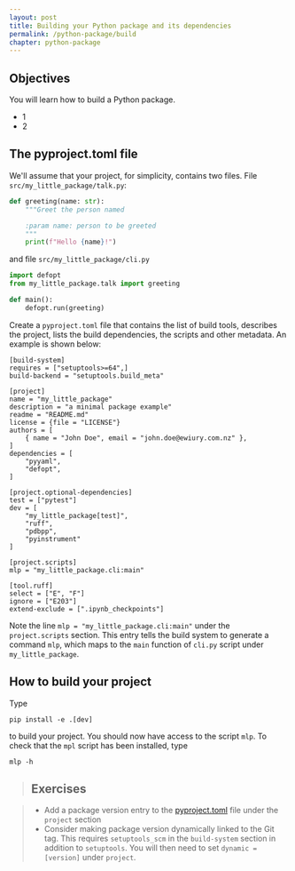 ```yaml
---
layout: post
title: Building your Python package and its dependencies
permalink: /python-package/build
chapter: python-package
---
```


## Objectives

You will learn how to build a Python package. 

* 1
* 2

## The pyproject.toml file

We'll assume that your project, for simplicity, contains two files. File `src/my_little_package/talk.py`:
```python
def greeting(name: str):
    """Greet the person named

    :param name: person to be greeted
    """
    print(f"Hello {name}!")
```
and file `src/my_little_package/cli.py`
```python
import defopt
from my_little_package.talk import greeting

def main():
    defopt.run(greeting)
```


Create a `pyproject.toml` file that contains the list of build tools, describes the project, lists the build dependencies, the scripts and other metadata. An example is shown below:
```
[build-system]
requires = ["setuptools>=64",]
build-backend = "setuptools.build_meta"

[project]
name = "my_little_package"
description = "a minimal package example"
readme = "README.md"
license = {file = "LICENSE"}
authors = [
    { name = "John Doe", email = "john.doe@ewiury.com.nz" },
]
dependencies = [
    "pyyaml",
    "defopt",
]

[project.optional-dependencies]
test = ["pytest"]
dev = [
    "my_little_package[test]",
    "ruff",
    "pdbpp",
    "pyinstrument"
]

[project.scripts]
mlp = "my_little_package.cli:main"

[tool.ruff]
select = ["E", "F"]
ignore = ["E203"]
extend-exclude = [".ipynb_checkpoints"]
```

Note the line `mlp = "my_little_package.cli:main"` under the `project.scripts` section. This entry tells the build system to generate a command `mlp`, which maps to the `main` function of `cli.py` script under `my_little_package`. 


## How to build your project

Type 
```
pip install -e .[dev]
```
to build your project. You should now have access to the script `mlp`. To check that the `mpl` script has been installed, type
```
mlp -h
```

> ## Exercises

> * Add a package version entry to the [pyproject.toml](https://packaging.python.org/en/latest/guides/writing-pyproject-toml/) file under the `project` section
> * Consider making package version dynamically linked to the Git tag. This requires `setuptools_scm` in the `build-system` section in addition to `setuptools`. You will then need to set `dynamic = [version]` under `project`. 